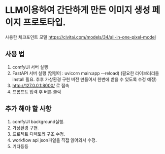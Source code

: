 # LLM이용하여 간단하게 만든 이미지 생성 페이지 프로토타입.

사용한 체크포인트 모델
https://civitai.com/models/34/all-in-one-pixel-model

## 사용 법
1. comfyUI 서버 실행
2. FastAPI 서버 실행 (명령어 : uvicorn main:app --reload) (필요한 라이브러리들 install 필요. 추후 가상환경 구현 버전 만들어서 한번에 받을 수 있도록 수정 예정)
3. http://127.0.0.1:8000/ 로 접속
4. 프롬프트 입력 후 버튼 클릭

## 추가 해야 할 사항
1. comfyUI background실행.
2. 가상환경 구현.
3. 프로젝트 디렉토리 구조 수정.
4. workflow api json파일을 직접 읽어와서 수정.
5. 기타등등

